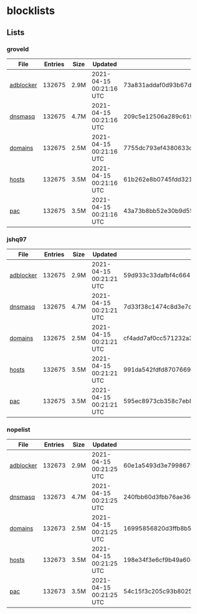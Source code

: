 # blocklists

## Lists

### groveld

|File|Entries|Size|Updated|Hash|
|-|-|-|-|-|
|[adblocker](https://raw.githubusercontent.com/groveld/blocklists/lists/groveld/adblocker.txt)|132675|2.9M|2021-04-15 00:21:16 UTC|73a831addaf0d93b67d8f60c46dd70adc39085e0203769dca66e01f319abf416|
|[dnsmasq](https://raw.githubusercontent.com/groveld/blocklists/lists/groveld/dnsmasq.txt)|132675|4.7M|2021-04-15 00:21:16 UTC|209c5e12506a289c61f5815b84ca4f4cf8ffddf3a911ba1597ff7e4e980fa236|
|[domains](https://raw.githubusercontent.com/groveld/blocklists/lists/groveld/domains.txt)|132675|2.5M|2021-04-15 00:21:16 UTC|7755dc793ef4380633d91ff27897c2935e25124a658bfcfdabb113e321971433|
|[hosts](https://raw.githubusercontent.com/groveld/blocklists/lists/groveld/hosts.txt)|132675|3.5M|2021-04-15 00:21:16 UTC|61b262e8b0745fdd321043a199eaf295b0cb8a623f746bc100bc35a32ac8f861|
|[pac](https://raw.githubusercontent.com/groveld/blocklists/lists/groveld/pac.txt)|132675|3.5M|2021-04-15 00:21:16 UTC|43a73b8bb52e30b9d5578ae861b81c294590f811f415fbd9737efce7e0d6f72f|

### jshq97

|File|Entries|Size|Updated|Hash|
|-|-|-|-|-|
|[adblocker](https://raw.githubusercontent.com/groveld/blocklists/lists/jshq97/adblocker.txt)|132675|2.9M|2021-04-15 00:21:21 UTC|59d933c33dafbf4c6645618d872d9b90d0f21d6d28b891cb4b6d6dad7b8d3b76|
|[dnsmasq](https://raw.githubusercontent.com/groveld/blocklists/lists/jshq97/dnsmasq.txt)|132675|4.7M|2021-04-15 00:21:21 UTC|7d33f38c1474c8d3e7dd9798c98fc49fa2fa993304a1a1771f81bab6ef2e0097|
|[domains](https://raw.githubusercontent.com/groveld/blocklists/lists/jshq97/domains.txt)|132675|2.5M|2021-04-15 00:21:21 UTC|cf4add7af0cc571232a3648c43b8b1f848de39ca9465c87ed1d795cae6cc9224|
|[hosts](https://raw.githubusercontent.com/groveld/blocklists/lists/jshq97/hosts.txt)|132675|3.5M|2021-04-15 00:21:21 UTC|991da542fdfd8707669b1c645f20d7fe4fd35470e1d051f174a9c20f68fa0af9|
|[pac](https://raw.githubusercontent.com/groveld/blocklists/lists/jshq97/pac.txt)|132675|3.5M|2021-04-15 00:21:21 UTC|595ec8973cb358c7eb8196213cdb0935e5032a193759841d0c93f7f393d9d42a|

### nopelist

|File|Entries|Size|Updated|Hash|
|-|-|-|-|-|
|[adblocker](https://raw.githubusercontent.com/groveld/blocklists/lists/nopelist/adblocker.txt)|132673|2.9M|2021-04-15 00:21:25 UTC|60e1a5493d3e7998679bd97229a0b9523e1c1a24b903bc6208ee2636cbf056d9|
|[dnsmasq](https://raw.githubusercontent.com/groveld/blocklists/lists/nopelist/dnsmasq.txt)|132673|4.7M|2021-04-15 00:21:25 UTC|240fbb60d3fbb76ae36ca1f21235774bea6e1be6005e9881aaabfaa41f3854ff|
|[domains](https://raw.githubusercontent.com/groveld/blocklists/lists/nopelist/domains.txt)|132673|2.5M|2021-04-15 00:21:25 UTC|16995856820d3ffb8b5b0aee0171f7b9d5ce49b5804233fbb21cabe4d470146b|
|[hosts](https://raw.githubusercontent.com/groveld/blocklists/lists/nopelist/hosts.txt)|132673|3.5M|2021-04-15 00:21:25 UTC|198e34f3e6cf9b49a60d622f3d688529ca9a7e45feac280961378e801db3a42b|
|[pac](https://raw.githubusercontent.com/groveld/blocklists/lists/nopelist/pac.txt)|132673|3.5M|2021-04-15 00:21:25 UTC|54c15f3c205c93b8025d3d3a4de4e02f7aeb39f8ea193906a6bc16b12577a282|
